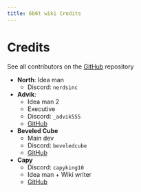 ```yaml
---
title: 6b6t wiki Credits
---
```


# Credits
See all contributors on the [GitHub](https://github.com/therealrealguy/6b6twiki/) repository

* **North**: Idea man
  * Discord: `nerdsinc`
* **Advik**:
  * Idea man 2
  * Executive
  * Discord: `_advik555`
  * [GitHub](https://github.com/therealrealguy/)
* **Beveled Cube**
  * Main dev
  * Discord: `beveledcube`
  * [GitHub](https://github.com/CubeBeveled)
* **Capy**
  * Discord: `capyking10`
  * Idea man + Wiki writer
  * [GitHub](https://github.com/CapyKing10)